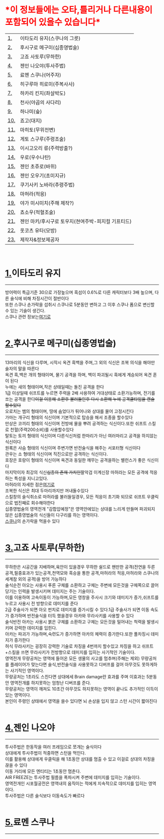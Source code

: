 <!DOCTYPE html>
<html>
<head>
    <title>술식정보종합</title>
    <style>
        #header h1 {color: red;}
    </style>
</head>
<body>
    <div id="header">
        <h1>*이 정보들에는 오타,틀리거나 다른내용이 포함되어 있을수 있습니다*</h1>
    </div>
    <form>
        <table>
            <tr>
                <td><label><a href="#1">1.</a></label></td>
                <td>이타도리 유지(스쿠나의 그릇)</td>
            </tr>
            <tr>
                <td><label><a href="#2">2.</a></label></td>
                <td>후시구로 메구미(십종영법술)</td>
            </tr>
            <tr>
                <td><label><a href="#3">3.</a></label></td>
                <td>고죠 사토루(무하한)</td>
            </tr>
            <tr>
                <td><label><a href="#4">4.</a></label></td>
                <td>젠인 나오야(투사주법)</td>
            </tr>
            <tr>
                <td><label><a href="#5">5.</a></label></td>
                <td>료멘 스쿠나(어주자)</td>
            </tr>
            <tr>
                <td><label><a href="#6">6.</a></label></td>
                <td>히구루마 히로미(주복사사)</td>
            </tr>
            <tr>
                <td><label><a href="#7">7.</a></label></td>
                <td>하카리 킨지(좌살박도)</td>
            </tr>
            <tr>
                <td><label><a href="#8">8.</a></label></td>
                <td>천사(야곱의 사다리)</td>
            </tr>
            <tr>
                <td><label><a href="#9">9.</a></label></td>
                <td>하나미(숲)</td>
            </tr>
            <tr>
                <td><label><a href="#10">10.</a></label></td>
                <td>죠고(대지)</td>
            </tr>
            <tr>
                <td><label><a href="#11">11.</a></label></td>
                <td>마히토(무위전변)</td>
            </tr>
            <tr>
                <td><label><a href="#12">12.</a></label></td>
                <td>게토 스구루(주령조술)</td>
            </tr>
            <tr>
                <td><label><a href="#13">13.</a></label></td>
                <td>이시고오리 류(주력방출?)</td>
            </tr>
            <tr>
                <td><label><a href="#14">14.</a></label></td>
                <td>우로(우수나탄)</td>
            </tr>
            <tr>
                <td><label><a href="#15">15.</a></label></td>
                <td>젠인 초쥬로(바위)</td>
            </tr>
            <tr>
                <td><label><a href="#16">16.</a></label></td>
                <td>젠인 오우기(초미지규)</td>
            </tr>
            <tr>
                <td><label><a href="#17">17.</a></label></td>
                <td>쿠기사키 노바라(추령주법)</td>
            </tr>
            <tr>
                <td><label><a href="#18">18.</a></label></td>
                <td>마허라(적응)</td>
            </tr>
            <tr>
                <td><label><a href="#19">19.</a></label></td>
                <td>야가 미시미치(주해 제작?)</td>
            </tr>
            <tr>
                <td><label><a href="#20">20.</a></label></td>
                <td>쵸소우(적혈조술)</td>
            </tr>
            <tr>
                <td><label><a href="#21">21.</a></label></td>
                <td>젠인 마키/후시구로 토우지(쳔여주박-피지컬 기프티드)</td>
            </tr>
            <tr>
                <td><label><a href="#22">22.</a></label></td>
                <td>옷코츠 유타(모방)</td>
            </tr>
            <tr>
                <td><label><a href="#23">23.</a></label></td>
                <td>제작자&정보제공자</td>
            </tr>
        </table>
    </form>
    <br />
    <h1 id="1"><label><a href="#1">1.</a></label>이타도리 유지</h1>
    <hr/>
    <div>방어력이 특급기준 30으로 가장높으며 흑섬이 0.6%로 다른 캐릭터보다 3배 높으며, 다른 술식에 비해 차징시간이 절반이다</div>
    <div>또한 스쿠나 손가락을 섭취시 스쿠나로 5분동안 변하고 그 이후 스쿠나 폼으로 변신할 수 있는 기술이 생긴다.</div>
    <div>스쿠나 관련 정보는<label><a href="#23">여기로</a></label></div>
    <br /> 
    <h1 id="2"><label><a href="#2">2.</a></label>후시구로 메구미(십종영법술)</h1>
    <hr/>
    <div>13마리의 식신을 다루며, 시작시 옥견 흑백을 주며,그 외의 식신은 조복 의식을 해야만 술자의 말을 따른다</div>
    <div>옥견 흑,백은 개의 형태이며, 물기 공격을 하며, 백이 파괴될시 흑에게 계승되어 옥견 혼이 된다</div>
    <div>누에는 새의 형태이며,작은 상태일때는 돌진 공격을 한다</div>
    <div>1급 이상일때 쉬프트를 누르면 주력을 2배 사용하여 거대상태로 소환가능하며, 전기를 쏘는 공격을 한다<del>이걸 이용해 소환후 불러들인후 다시 소환해 누에 공격쿨타임을 캔슬 할수있다</del></div>
    <div>오로치는 뱀의 형태이며, 땅에 숨었다가 튀어나와 상대를 물어 고정시킨다</div>
    <div>가마는 개구리 형태의 식신이며 기본적으로 탑승을 해서 조종을 할수있다</div>
    <div>만상은 코끼리 형태의 식신이며 전방에 물을 뿌려 공격하는 식신이다.또한 쉬프트 스킬로 천혈(주력200소비)를 사용할수있다</div>
    <div>탈토는 토끼 형태의 식신이며 다른식신처럼 한마리가 아닌 여러마리고 공격을 하지않는 식신이다</div>
    <div>원록은 사슴 형태의 식신이며 주변가면 반전술식을 해주는 서포터형 식신이다</div>
    <div>관우는 소 형태의 식신이며 직진으로만 공격하는 식신이다.</div>
    <div>호장은 호랑이 형태의 식신이며 옥견과 동일한 깨무는 공격을하는 밸런스가 좋은 식신이다</div>
    <div>마지막이자 최강의 식신<del>십종의 존재 가치인</del>팔악검 이계신장 마허라는 모든 공격에 적응하는 특성을 지니고있다.</div>
    <div>마허라의 자세한 점은<label><a href="#18">여기로</a></label></div>
    <div>조복한 식신은 최대 두마리까지만 꺼내둘수있다</div>
    <div>스킬창의 술식취소로 마허라를 불러들일경우, 모든 적응이 초기화 되므로 쉬프트 우클릭으로 법진째로 회수해야한다 </div>
    <div>십종영법술의 영역전개 "감합압예정"은 영역안에있는 상대를 느리게 만들며 파괴되지 않은 십종영법술의 식신들이 다구리를 하는 영역이다.</div>
    <div><label><a href="#5">스쿠나</a></label>의 손가락을 먹을수 있다</div>
    <br />
    <h1 id="3"><label><a href="#3">3.</a></label>고죠 사토루(무하한)</h1>
    <hr/>
    <div>무하한은 시공간을 지배하며,육안이 있을경우 무하한 쉴드로 왠만한 공격(전연을 두른 공격,필중효과가 있는공격,천역모와 흑승을 통한 공격,마허라의 적응,마허라와 스쿠나의 세계참 외의 공격)을 방어 가능하다</div>
    <div>술식순전 아오는 사용시 푸른 구체를 소환하고 구체는 주변에 모든것을 구체쪽으로 끌어당기는 인력을 발생시키며 데미지는 주는 기술이다.</div>
    <div>이를 이용하여 고속이동이 가능하며,모든 영창을 주사시 크기와 데미지가 증가,쉬프트를 누르고 사용시 전 방향으로 데미지를 준다</div>
    <div>2급 주술사가 되면 아오 펀치로 데미지를 증가시킬 수 있다.1급 주술사가 되면 이동 속도가 증가하며 반전술식을 터득 했을경우 아카와 무라사키를 사용할 수 있다</div>
    <div>술식반전 아카는 사용시 붉은 구체를 소환하고 구체는 모든것을 밀어내는 척력을 발생시키며 강력한 데미지를 입힌다.</div>
    <div>아카는 파괴가 가능하며,숙련도가 증가하면 아카의 체력이 증가한다.또한 풀차징시 데미지가 증가한다</div>
    <div>허식 무라사키는 굉장히 강력한 기술로 차징을 4번까지 할수있고 차징을 하고 쉬프트+스킬을 쓰면 무라사키가 전방향으로 데미지를 입히는 사기적인 기술이다.</div>
    <div>영역전개 무량공처는 영역에 들어온 모든 생물의 사고를 멈추며(주해는 제외)  무량공처를 플레이어가 맞는다면 술식,반전술식을 사용못하고 디버프를 걸어 아무것도 못하게하는 사기적인 영역이다.</div>
    <div>무량공처는 1초라도 스친다면 상대에세 Brain damage란 효과를 주며 이효과는 5분동안 영역전개를 하지못하는 엄청난 디버프를 준다.</div>
    <div>무량공처는 영역이 깨져도 10초간 아무것도 하지못하는 영역이 끝나도 추가적인 이득이있는 영역이다.</div>
    <div>본인이 주령인 상태에서 영역을 쓸수 있다면 뇌 손상을 입지 않고 스턴 시간이 짧아진다</div>
    <br/>
    <h1 id="4"><label><a href="#4">4.</a></label>젠인 나오야</h1>
    <hr/>
    <div>투사주법은 한동작을 여러 프레임으로 쪼개는 술식이다</div>
    <div>상대에게 투사주법이 적중하면 스턴을 먹인다.</div>
    <div>이를 활용해 상대에게 우클릭을 해 1초동안 상대를 멈출 수 있고 이걸로 상대의 차징을 끊을 수 있다</div>
    <div>이동 거리에 모든 엔티티는 1초동안 멈춘다.</div>
    <div>AIR FREEZE는 투사주법 필름을 폭파시켜 주변에 데미지를 입히는 기술이다.</div>
    <div>영역전개인 시포월궁전은 영역내의 움직이는 적에게 지속적으로 데미지를 입히는 영역이다.</div>
    <div>투사주법은 다른 술식보다 이동속도가 빠르다</div>
    <br/>
    <h1 id="5"><label><a href="#5">5.</a></label>료멘 스쿠나</h1>
    <hr/>
</body>

</html>
